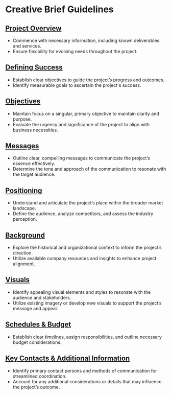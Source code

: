 # Creative Brief Guidelines

## [Project Overview](#project-overview)
- Commence with necessary information, including known deliverables and services.
- Ensure flexibility for evolving needs throughout the project.

## [Defining Success](#defining-success)
- Establish clear objectives to guide the project’s progress and outcomes.
- Identify measurable goals to ascertain the project's success.

## [Objectives](#objectives)
- Maintain focus on a singular, primary objective to maintain clarity and purpose.
- Evaluate the urgency and significance of the project to align with business necessities.

## [Messages](#messages)
- Outline clear, compelling messages to communicate the project’s essence effectively.
- Determine the tone and approach of the communication to resonate with the target audience.

## [Positioning](#positioning)
- Understand and articulate the project’s place within the broader market landscape.
- Define the audience, analyze competitors, and assess the industry perception.

## [Background](#background)
- Explore the historical and organizational context to inform the project’s direction.
- Utilize available company resources and insights to enhance project alignment.

## [Visuals](#visuals)
- Identify appealing visual elements and styles to resonate with the audience and stakeholders.
- Utilize existing imagery or develop new visuals to support the project’s message and appeal.

## [Schedules & Budget](#schedules-&-budget)
- Establish clear timelines, assign responsibilities, and outline necessary budget considerations.

## [Key Contacts & Additional Information](#key-contacts-&-additional-information)
- Identify primary contact persons and methods of communication for streamlined coordination.
- Account for any additional considerations or details that may influence the project’s outcome.

